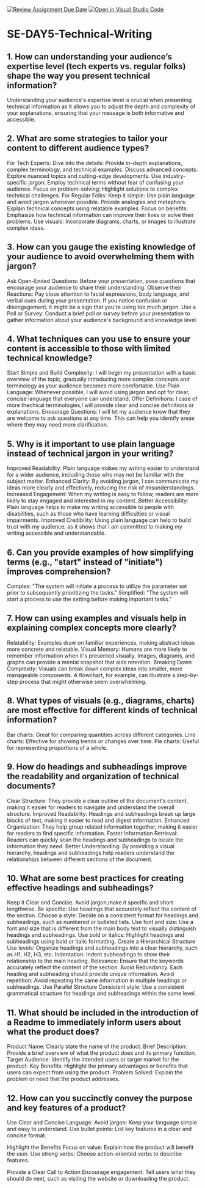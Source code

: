 [![Review Assignment Due Date](https://classroom.github.com/assets/deadline-readme-button-22041afd0340ce965d47ae6ef1cefeee28c7c493a6346c4f15d667ab976d596c.svg)](https://classroom.github.com/a/zsAR-pyY)
[![Open in Visual Studio Code](https://classroom.github.com/assets/open-in-vscode-2e0aaae1b6195c2367325f4f02e2d04e9abb55f0b24a779b69b11b9e10269abc.svg)](https://classroom.github.com/online_ide?assignment_repo_id=15702512&assignment_repo_type=AssignmentRepo)
# SE-DAY5-Technical-Writing
## 1. How can understanding your audience’s expertise level (tech experts vs. regular folks) shape the way you present technical information?
Understanding your audience's expertise level is crucial when presenting technical information as it allows you to adjust the depth and complexity of your explanations, ensuring that your message is both informative and accessible. 
## 2. What are some strategies to tailor your content to different audience types?
For Tech Experts:
Dive into the details: Provide in-depth explanations, complex terminology, and technical examples.
Discuss advanced concepts: Explore nuanced topics and cutting-edge developments.
Use industry-specific jargon: Employ technical terms without fear of confusing your audience.
Focus on problem-solving: Highlight solutions to complex technical challenges.
For Regular Folks:
Keep it simple: Use plain language and avoid jargon whenever possible.
Provide analogies and metaphors: Explain technical concepts using relatable examples.
Focus on benefits: Emphasize how technical information can improve their lives or solve their problems.
Use visuals: Incorporate diagrams, charts, or images to illustrate complex ideas.
## 3. How can you gauge the existing knowledge of your audience to avoid overwhelming them with jargon?
Ask Open-Ended Questions: Before your presentation, pose questions that encourage your audience to share their understanding.
Observe their Reactions: Pay close attention to facial expressions, body language, and verbal cues during your presentation. If you notice confusion or disengagement, it might be a sign that you're using too much jargon.
Use a Poll or Survey: Conduct a brief poll or survey before your presentation to gather information about your audience's background and knowledge level.
## 4. What techniques can you use to ensure your content is accessible to those with limited technical knowledge?
Start Simple and Build Complexity: I will begin my presentation with a basic overview of the topic, gradually introducing more complex concepts and terminology as your audience becomes more comfortable.
Use Plain Language: Whenever possible, I will avoid using jargon and opt for clear, concise language that everyone can understand.
Offer Definitions: I case of more thechical terminologies,I will provide clear and concise definitions or explanations.
Encourage Questions: I will let my audience know that they are welcome to ask questions at any time. This can help you identify areas where they may need more clarification.
## 5. Why is it important to use plain language instead of technical jargon in your writing?
Improved Readability: Plain language makes my writing easier to understand for a wider audience, including those who may not be familiar with the subject matter.
Enhanced Clarity: By avoiding jargon, I can communicate my ideas more clearly and effectively, reducing the risk of misunderstandings.
Increased Engagement: When my writing is easy to follow, readers are more likely to stay engaged and interested in my content.
Better Accessibility: Plain language helps to make my writing accessible to people with disabilities, such as those who have learning difficulties or visual impairments.
Improved Credibility: Using plain language can help to build trust with my audience, as it shows that I am committed to making my writing accessible and understandable.
## 6. Can you provide examples of how simplifying terms (e.g., "start" instead of "initiate") improves comprehension?
Complex: "The system will initiate a process to utilize the parameter set prior to subsequently prioritizing the tasks."
Simplified: "The system will start a process to use the setting before making important tasks."
## 7. How can using examples and visuals help in explaining complex concepts more clearly?
Relatability: Examples draw on familiar experiences, making abstract ideas more concrete and relatable.
Visual Memory: Humans are more likely to remember information when it's presented visually. Images, diagrams, and graphs can provide a mental snapshot that aids retention.
Breaking Down Complexity: Visuals can break down complex ideas into smaller, more manageable components. A flowchart, for example, can illustrate a step-by-step process that might otherwise seem overwhelming.
## 8. What types of visuals (e.g., diagrams, charts) are most effective for different kinds of technical information?
Bar charts: Great for comparing quantities across different categories.
Line charts: Effective for showing trends or changes over time.
Pie charts: Useful for representing proportions of a whole.
## 9. How do headings and subheadings improve the readability and organization of technical documents?
Clear Structure: They provide a clear outline of the document's content, making it easier for readers to navigate and understand the overall structure.
Improved Readability: Headings and subheadings break up large blocks of text, making it easier to read and digest information.
Enhanced Organization: They help group related information together, making it easier for readers to find specific information.
Faster Information Retrieval: Readers can quickly scan the headings and subheadings to locate the information they need.
Better Understanding: By providing a visual hierarchy, headings and subheadings help readers understand the relationships between different sections of the document.
## 10. What are some best practices for creating effective headings and subheadings?
Keep it Clear and Concise. Avoid jargon,make it specific and short lengthwise.
Be specific: Use headings that accurately reflect the content of the section.
Choose a style: Decide on a consistent format for headings and subheadings, such as numbered or bulleted lists.
Use font and size: Use a font and size that is different from the main body text to visually distinguish headings and subheadings.
Use bold or italics: Highlight headings and subheadings using bold or italic formatting.
Create a Hierarchical Structure
Use levels: Organize headings and subheadings into a clear hierarchy, such as H1, H2, H3, etc.
Indentation: Indent subheadings to show their relationship to the main heading.
Relevance: Ensure that the keywords accurately reflect the content of the section.
Avoid Redundancy. Each heading and subheading should provide unique information.
Avoid repetition: Avoid repeating the same information in multiple headings or subheadings.
Use Parallel Structure
Consistent style: Use a consistent grammatical structure for headings and subheadings within the same level.
## 11. What should be included in the introduction of a Readme to immediately inform users about what the product does?
Product Name: Clearly state the name of the product.
Brief Description: Provide a brief overview of what the product does and its primary function.
Target Audience: Identify the intended users or target market for the product.
Key Benefits: Highlight the primary advantages or benefits that users can expect from using the product.
Problem Solved: Explain the problem or need that the product addresses.
## 12. How can you succinctly convey the purpose and key features of a product?
Use Clear and Concise Language.
Avoid jargon: Keep your language simple and easy to understand.
Use bullet points: List key features in a clear and concise format.

Highlight the Benefits
Focus on value: Explain how the product will benefit the user.
Use strong verbs: Choose action-oriented verbs to describe features.

Provide a Clear Call to Action
Encourage engagement: Tell users what they should do next, such as visiting the website or downloading the product.

